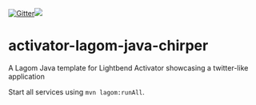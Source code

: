 [![Gitter](https://img.shields.io/gitter/room/gitterHQ/gitter.svg)](https://gitter.im/lagom/lagom?utm_source=badge&utm_medium=badge&utm_campaign=pr-badge&utm_content=badge)[<img src="https://img.shields.io/travis/lagom/activator-lagom-java-chirper.svg"/>](https://travis-ci.org/lagom/activator-lagom-java-chirper)
# activator-lagom-java-chirper

A Lagom Java template for Lightbend Activator showcasing a twitter-like application

Start all services using `mvn lagom:runAll`.
